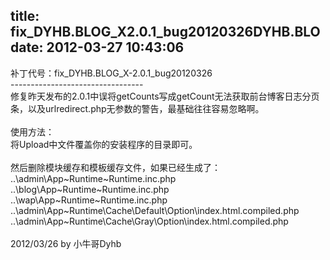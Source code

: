 title: fix_DYHB.BLOG_X2.0.1_bug20120326DYHB.BLO
date: 2012-03-27 10:43:06
---

补丁代号：fix_DYHB.BLOG_X-2.0.1_bug20120326<br/>---------------------------------<br/>修复昨天发布的2.0.1中误将getCounts写成getCount无法获取前台博客日志分页条，以及urlredirect.php无参数的警告，最基础往往容易忽略啊。<br/><br/>使用方法：<br/>将Upload中文件覆盖你的安装程序的目录即可。<br/><br/>然后删除模块缓存和模板缓存文件，如果已经生成了：<br/>..\admin\App\~Runtime\~Runtime.inc.php<br/>..\blog\App\~Runtime\~Runtime.inc.php<br/>..\wap\App\~Runtime\~Runtime.inc.php<br/>..\admin\App\~Runtime\Cache\Default\Option\index.html.compiled.php<br/>..\admin\App\~Runtime\Cache\Gray\Option\index.html.compiled.php<br/><br/>2012/03/26 by 小牛哥Dyhb